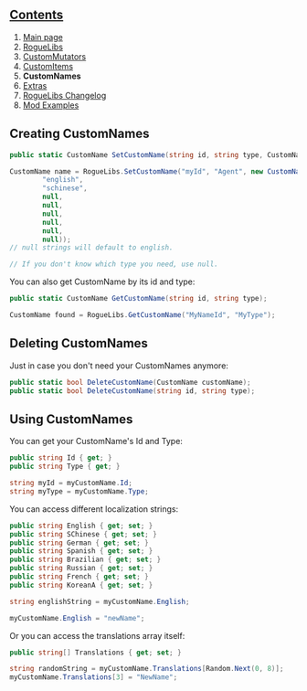 ## [Contents](https://github.com/Abbysssal/RogueLibs) ##

1. [Main page](https://github.com/Abbysssal/RogueLibs/blob/master/README.md)
2. [RogueLibs](https://github.com/Abbysssal/RogueLibs/blob/master/RogueLibs.md)
3. [CustomMutators](https://github.com/Abbysssal/RogueLibs/blob/master/CustomMutators.md)
4. [CustomItems](https://github.com/Abbysssal/RogueLibs/blob/master/CustomItems.md)
5. **CustomNames**
6. [Extras](https://github.com/Abbysssal/RogueLibs/blob/master/Extras.md)
7. [RogueLibs Changelog](https://github.com/Abbysssal/RogueLibs/blob/master/Changelog.md)
8. [Mod Examples](https://github.com/Abbysssal/RogueLibs/blob/master/Examples.md)

## Creating CustomNames ##
```cs
public static CustomName SetCustomName(string id, string type, CustomNameInfo info);
```
```cs
CustomName name = RogueLibs.SetCustomName("myId", "Agent", new CustomNameInfo(
        "english",
        "schinese",
        null,
        null,
        null,
        null,
        null,
        null));
// null strings will default to english.

// If you don't know which type you need, use null.
```
You can also get CustomName by its id and type:
```cs
public static CustomName GetCustomName(string id, string type);
```
```cs
CustomName found = RogueLibs.GetCustomName("MyNameId", "MyType");
```
## Deleting CustomNames ##
Just in case you don't need your CustomNames anymore:
```cs
public static bool DeleteCustomName(CustomName customName);
public static bool DeleteCustomName(string id, string type);
```
## Using CustomNames ##
You can get your CustomName's Id and Type:
```cs
public string Id { get; }
public string Type { get; }
```
```cs
string myId = myCustomName.Id;
string myType = myCustomName.Type;
```
You can access different localization strings:
```cs
public string English { get; set; }
public string SChinese { get; set; }
public string German { get; set; }
public string Spanish { get; set; }
public string Brazilian { get; set; }
public string Russian { get; set; }
public string French { get; set; }
public string KoreanA { get; set; }
```
```cs
string englishString = myCustomName.English;

myCustomName.English = "newName";
```
Or you can access the translations array itself:
```cs
public string[] Translations { get; set; }
```
```cs
string randomString = myCustomName.Translations[Random.Next(0, 8)];
myCustomName.Translations[3] = "NewName";
```















